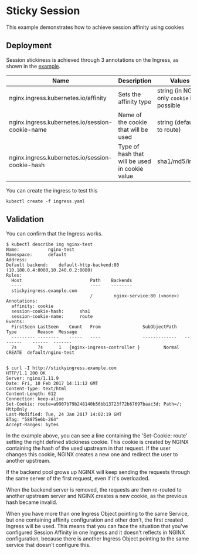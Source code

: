 # Sticky Session

This example demonstrates how to achieve session affinity using cookies

## Deployment

Session stickiness is achieved through 3 annotations on the Ingress, as shown in the [example](ingress.yaml).

|Name|Description|Values|
| --- | --- | --- |
|nginx.ingress.kubernetes.io/affinity|Sets the affinity type|string (in NGINX only ``cookie`` is possible|
|nginx.ingress.kubernetes.io/session-cookie-name|Name of the cookie that will be used|string (default to route)|
|nginx.ingress.kubernetes.io/session-cookie-hash|Type of hash that will be used in cookie value|sha1/md5/index|

You can create the ingress to test this

```console
kubectl create -f ingress.yaml
```

## Validation

You can confirm that the Ingress works.

```console
$ kubectl describe ing nginx-test
Name:			nginx-test
Namespace:		default
Address:		
Default backend:	default-http-backend:80 (10.180.0.4:8080,10.240.0.2:8080)
Rules:
  Host	                        Path	Backends
  ----	                        ----	--------
  stickyingress.example.com     
                                /   	 nginx-service:80 (<none>)
Annotations:
  affinity:	cookie
  session-cookie-hash:		sha1
  session-cookie-name:		route
Events:
  FirstSeen	LastSeen	Count	From				SubObjectPath	Type		Reason	Message
  ---------	--------	-----	----				-------------	--------	------	-------
  7s		7s		1	{nginx-ingress-controller }			Normal		CREATE	default/nginx-test
  

$ curl -I http://stickyingress.example.com
HTTP/1.1 200 OK
Server: nginx/1.11.9
Date: Fri, 10 Feb 2017 14:11:12 GMT
Content-Type: text/html
Content-Length: 612
Connection: keep-alive
Set-Cookie: route=a9907b79b248140b56bb13723f72b67697baac3d; Path=/; HttpOnly
Last-Modified: Tue, 24 Jan 2017 14:02:19 GMT
ETag: "58875e6b-264"
Accept-Ranges: bytes
```
In the example above, you can see a line containing the 'Set-Cookie: route' setting the right defined stickiness cookie.
This cookie is created by NGINX containing the hash of the used upstream in that request. 
If the user changes this cookie, NGINX creates a new one and redirect the user to another upstream.

If the backend pool grows up NGINX will keep sending the requests through the same server of the first request, even if it's overloaded.

When the backend server is removed, the requests are then re-routed to another upstream server and NGINX creates a new cookie, as the previous hash became invalid.

When you have more than one Ingress Object pointing to the same Service, but one containing affinity configuration and other don't, the first created Ingress will be used. 
This means that you can face the situation that you've configured Session Affinity in one Ingress and it doesn't reflects in NGINX configuration, because there is another Ingress Object pointing to the same service that doesn't configure this.

